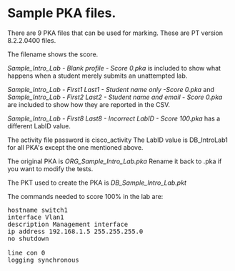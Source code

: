 # Sample PKA files.

There are 9 PKA files that can be used for marking.  These are PT version 8.2.2.0400 files.

The filename shows the score.

*Sample_Intro_Lab - Blank profile - Score 0.pka* is included to show what happens when a student merely submits an unattempted lab.

*Sample_Intro_Lab - First1 Last1 - Student name only -Score 0.pka* and *Sample_Intro_Lab - First2 Last2 - Student name and email - Score 0.pka* are included to show how they are reported in the CSV.

*Sample_Intro_Lab - First8 Last8 - Incorrect LabID - Score 100.pka* has a different LabID value.


The activity file password is cisco_activity
The LabID value is DB_IntroLab1 for all PKA's except the one mentioned above.

The original PKA is *ORG_Sample_Intro_Lab._pka_*  Rename it back to .pka if you want to modify the tests.

The PKT used to create the PKA is *DB_Sample_Intro_Lab.pkt*


The commands needed to score 100% in the lab are:
<pre>
hostname switch1
interface Vlan1
description Management interface
ip address 192.168.1.5 255.255.255.0
no shutdown

line con 0 
logging synchronous
</pre>

